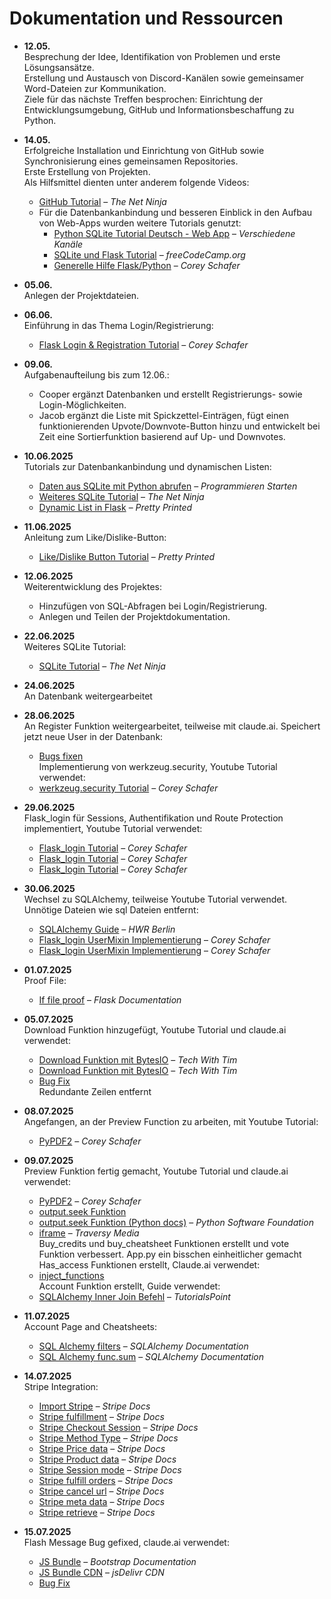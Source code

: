 # Dokumentation und Ressourcen

- **12.05.**  
  Besprechung der Idee, Identifikation von Problemen und erste Lösungsansätze.  
  Erstellung und Austausch von Discord-Kanälen sowie gemeinsamer Word-Dateien zur Kommunikation.  
  Ziele für das nächste Treffen besprochen: Einrichtung der Entwicklungsumgebung, GitHub und Informationsbeschaffung zu Python.

- **14.05.**  
  Erfolgreiche Installation und Einrichtung von GitHub sowie Synchronisierung eines gemeinsamen Repositories.  
  Erste Erstellung von Projekten.  
  Als Hilfsmittel dienten unter anderem folgende Videos:  
  - [GitHub Tutorial](https://www.youtube.com/watch?v=0jzjz4MZ4ZU&t=438s) – *The Net Ninja*  
  - Für die Datenbankanbindung und besseren Einblick in den Aufbau von Web-Apps wurden weitere Tutorials genutzt:  
    - [Python SQLite Tutorial Deutsch - Web App](https://www.youtube.com/results?search_query=python+sqlite+tutorial+deutsch+web+app) – *Verschiedene Kanäle*  
    - [SQLite und Flask Tutorial](https://www.youtube.com/watch?v=362fjQdpFlc) – *freeCodeCamp.org*  
    - [Generelle Hilfe Flask/Python](https://www.youtube.com/watch?v=gBpiToYbsDM&t) – *Corey Schafer*

- **05.06.**  
  Anlegen der Projektdateien.

- **06.06.**  
  Einführung in das Thema Login/Registrierung:  
  - [Flask Login & Registration Tutorial](https://www.youtube.com/watch?v=dam0GPOAvVI) – *Corey Schafer*

- **09.06.**  
  Aufgabenaufteilung bis zum 12.06.:  
  - Cooper ergänzt Datenbanken und erstellt Registrierungs- sowie Login-Möglichkeiten.  
  - Jacob ergänzt die Liste mit Spickzettel-Einträgen, fügt einen funktionierenden Upvote/Downvote-Button hinzu und entwickelt bei Zeit eine Sortierfunktion basierend auf Up- und Downvotes.

- **10.06.2025**  
  Tutorials zur Datenbankanbindung und dynamischen Listen:  
  - [Daten aus SQLite mit Python abrufen](https://www.youtube.com/watch?v=Hyo9rIuYlFc) – *Programmieren Starten*  
  - [Weiteres SQLite Tutorial](https://www.youtube.com/watch?v=KIT4lgR3FWA) – *The Net Ninja*  
  - [Dynamic List in Flask](https://www.youtube.com/watch?v=NO-H8z2tV4I) – *Pretty Printed*

- **11.06.2025**  
  Anleitung zum Like/Dislike-Button:  
  - [Like/Dislike Button Tutorial](https://www.youtube.com/watch?v=rX7B_SV2EC0) – *Pretty Printed*

- **12.06.2025**  
  Weiterentwicklung des Projektes:  
  - Hinzufügen von SQL-Abfragen bei Login/Registrierung.  
  - Anlegen und Teilen der Projektdokumentation.

- **22.06.2025**  
  Weiteres SQLite Tutorial:  
  - [SQLite Tutorial](https://www.youtube.com/watch?v=WBzB7VtH7-g) – *The Net Ninja*

- **24.06.2025**  
  An Datenbank weitergearbeitet

- **28.06.2025**  
  An Register Funktion weitergearbeitet, teilweise mit claude.ai. Speichert jetzt neue User in der Datenbank:  
  - [Bugs fixen](https://claude.ai/share/644c973d-59db-4614-8e57-cf71e15b4903)  
  Implementierung von werkzeug.security, Youtube Tutorial verwendet:  
  - [werkzeug.security Tutorial](https://youtu.be/dam0GPOAvVI?t=5750) – *Corey Schafer*

- **29.06.2025**  
  Flask_login für Sessions, Authentifikation und Route Protection implementiert, Youtube Tutorial verwendet:  
  - [Flask_login Tutorial](https://youtu.be/dam0GPOAvVI?t=6589) – *Corey Schafer*  
  - [Flask_login Tutorial](https://youtu.be/dam0GPOAvVI?t=6355) – *Corey Schafer*  
  - [Flask_login Tutorial](https://youtu.be/dam0GPOAvVI?t=6715) – *Corey Schafer*

- **30.06.2025**  
  Wechsel zu SQLAlchemy, teilweise Youtube Tutorial verwendet. Unnötige Dateien wie sql Dateien entfernt:  
  - [SQLAlchemy Guide](https://hwrberlin.github.io/fswd/sqlalchemy.html) – *HWR Berlin*  
  - [Flask_login UserMixin Implementierung](https://youtu.be/dam0GPOAvVI?t=4993) – *Corey Schafer*  
  - [Flask_login UserMixin Implementierung](https://youtu.be/dam0GPOAvVI?t=6784) – *Corey Schafer*

- **01.07.2025**  
  Proof File:  
  - [If file proof](https://flask.palletsprojects.com/en/latest/patterns/fileuploads/#handling-uploads) – *Flask Documentation*

- **05.07.2025**  
  Download Funktion hinzugefügt, Youtube Tutorial und claude.ai verwendet:  
  - [Download Funktion mit BytesIO](https://youtu.be/pPSZpCVRbvQ?t=322) – *Tech With Tim*  
  - [Download Funktion mit BytesIO](https://youtu.be/pPSZpCVRbvQ?t=273) – *Tech With Tim*  
  - [Bug Fix](https://claude.ai/share/287d947c-dbf3-4661-9c37-92af1f920cd7)  
  Redundante Zeilen entfernt

- **08.07.2025**  
  Angefangen, an der Preview Function zu arbeiten, mit Youtube Tutorial:  
  - [PyPDF2](https://youtu.be/OdIHUdQ1-eQ?t=99) – *Corey Schafer*

- **09.07.2025**  
  Preview Funktion fertig gemacht, Youtube Tutorial und claude.ai verwendet:  
  - [PyPDF2](https://youtu.be/OdIHUdQ1-eQ?t=914) – *Corey Schafer*  
  - [output.seek Funktion](https://claude.ai/share/1ed27432-5d2d-4c34-bd75-52f20ac69919)  
  - [output.seek Funktion (Python docs)](https://docs.python.org/3/library/io.html) – *Python Software Foundation*  
  - [iframe](https://www.youtube.com/watch?v=aRGdDy18qfY) – *Traversy Media*  
  Buy_credits und buy_cheatsheet Funktionen erstellt und vote Funktion verbessert. App.py ein bisschen einheitlicher gemacht  
  Has_access Funktionen erstellt, Claude.ai verwendet:  
  - [inject_functions](https://claude.ai/share/882bbdab-e385-445d-a3f9-b3d34192b12e)  
  Account Funktion erstellt, Guide verwendet:  
  - [SQLAlchemy Inner Join Befehl](https://www.tutorialspoint.com/sqlalchemy/sqlalchemy_orm_working_with_joins.htm) – *TutorialsPoint*

- **11.07.2025**  
  Account Page and Cheatsheets:  
  - [SQL Alchemy filters](https://docs.sqlalchemy.org/en/20/orm/queryguide/select.html#simple-equality-filters) – *SQLAlchemy Documentation*  
  - [SQL Alchemy func.sum](https://docs.sqlalchemy.org/en/20/core/functions.html#sqlalchemy.sql.functions.func.sum) – *SQLAlchemy Documentation*

- **14.07.2025**  
  Stripe Integration:  
  - [Import Stripe](https://docs.stripe.com/api?lang=python) – *Stripe Docs*  
  - [Stripe fulfillment](https://docs.stripe.com/checkout/fulfillment) – *Stripe Docs*  
  - [Stripe Checkout Session](https://docs.stripe.com/api/checkout/sessions/create) – *Stripe Docs*  
  - [Stripe Method Type](https://stripe.com/docs/api/checkout/sessions/create#create-checkout-session-payment_method_types) – *Stripe Docs*  
  - [Stripe Price data](https://stripe.com/docs/api/checkout/sessions/create#create-checkout-session-line_items-price_data) – *Stripe Docs*  
  - [Stripe Product data](https://stripe.com/docs/api/checkout/sessions/create#create-checkout-session-line_items-price_data-product_data) – *Stripe Docs*  
  - [Stripe Session mode](https://stripe.com/docs/api/checkout/sessions/create#create-checkout-session-mode) – *Stripe Docs*  
  - [Stripe fulfill orders](https://stripe.com/docs/payments/checkout/fulfill-orders) – *Stripe Docs*  
  - [Stripe cancel url](https://stripe.com/docs/api/checkout/sessions/create#create-checkout-session-cancel_url) – *Stripe Docs*  
  - [Stripe meta data](https://stripe.com/docs/api/checkout/sessions/create#create-checkout-session-metadata) – *Stripe Docs*  
  - [Stripe retrieve](https://stripe.com/docs/api/checkout/sessions/retrieve) – *Stripe Docs*

- **15.07.2025**  
  Flash Message Bug gefixed, claude.ai verwendet:  
  - [JS Bundle](https://getbootstrap.com/docs/5.1/getting-started/introduction/) – *Bootstrap Documentation*  
  - [JS Bundle CDN](https://cdn.jsdelivr.net/npm/bootstrap@5.3.3/dist/js/bootstrap.bundle.min.js) – *jsDelivr CDN*  
  - [Bug Fix](https://claude.ai/share/4247021c-b55b-40d8-aefd-1b2ca95f3a8a)
